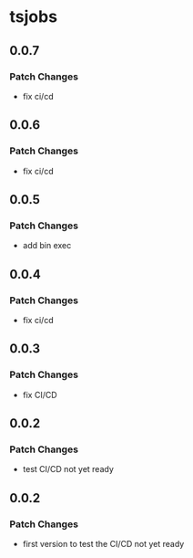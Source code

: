 # tsjobs

## 0.0.7

### Patch Changes

- fix ci/cd

## 0.0.6

### Patch Changes

- fix ci/cd

## 0.0.5

### Patch Changes

- add bin exec

## 0.0.4

### Patch Changes

- fix ci/cd

## 0.0.3

### Patch Changes

- fix CI/CD

## 0.0.2

### Patch Changes

- test CI/CD not yet ready

## 0.0.2

### Patch Changes

- first version to test the CI/CD not yet ready
